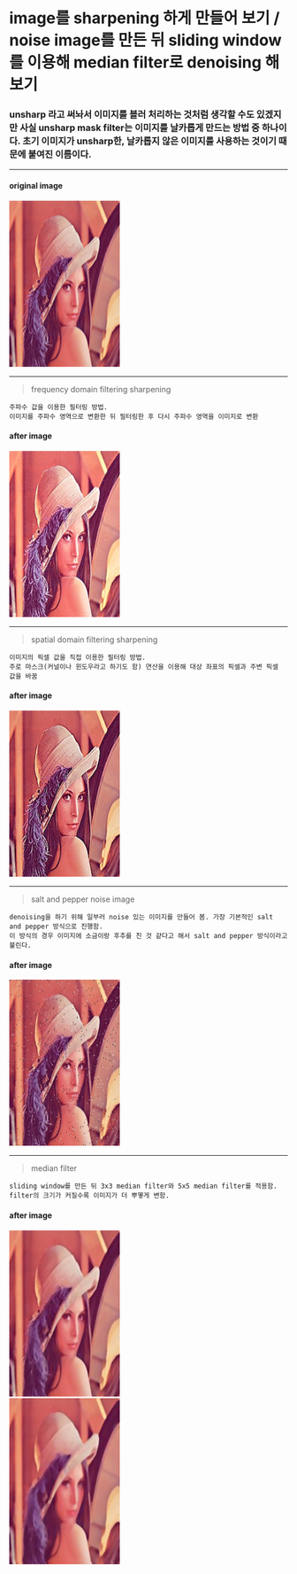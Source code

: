 image를 sharpening 하게 만들어 보기 / noise image를 만든 뒤 sliding window를 이용해 median filter로 denoising 해보기
=========================================================================================

### unsharp 라고 써놔서 이미지를 블러 처리하는 것처럼 생각할 수도 있겠지만 사실 unsharp mask filter는 이미지를 날카롭게 만드는 방법 중 하나이다. 초기 이미지가 unsharp한, 날카롭지 않은 이미지를 사용하는 것이기 때문에 붙여진 이름이다.

***

#### original image   

<img src="/lena.png" width="200px" height="300px" title="original" alt="original image"></img><br/>
    
***

> frequency domain filtering sharpening

    주파수 값을 이용한 필터링 방법.   
    이미지를 주파수 영역으로 변환한 뒤 필터링한 후 다시 주파수 영역을 이미지로 변환

#### after image
<img src="/frequency_unsharpening.jpg" width="200px" height="300px" title="frequency unsharpening" alt="frequency unsharpening image"></img><br/>

***

> spatial domain filtering sharpening

    이미지의 픽셀 값을 직접 이용한 필터링 방법.   
    주로 마스크(커널이나 윈도우라고 하기도 함) 연산을 이용해 대상 좌표의 픽셀과 주변 픽셀 값을 바꿈

#### after image
<img src="/spatial_unsharpening.jpg" width="200px" height="300px" title="spatial unsharpening" alt="spatial unsharpening image"></img><br/>

***

> salt and pepper noise image

    denoising을 하기 위해 일부러 noise 있는 이미지를 만들어 봄. 가장 기본적인 salt and pepper 방식으로 진행함.     
    이 방식의 경우 이미지에 소금이랑 후추를 친 것 같다고 해서 salt and pepper 방식이라고 불린다.

#### after image
<img src="/noise_image.jpg" width="200px" height="300px" title="noise image" alt="noise image"></img><br/>

***

> median filter

    sliding window를 만든 뒤 3x3 median filter와 5x5 median filter를 적용함.   
    filter의 크기가 커질수록 이미지가 더 뿌옇게 변함.   

#### after image
<img src="/median filter 3x3.jpg" width="200px" height="300px" title="median filter 3x3" alt="median filter 3x3 image"></img><br/>
<img src="/median filter 5x5.jpg" width="200px" height="300px" title="median filter 5x5" alt="median filter 5x5 image"></img><br/>
